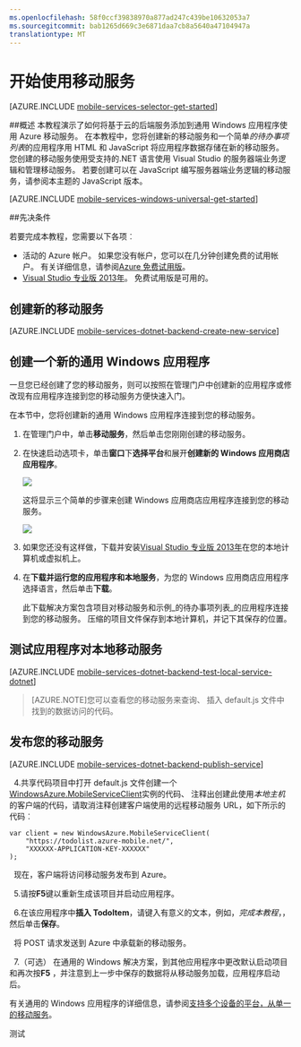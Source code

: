 ```yaml
---
ms.openlocfilehash: 58f0ccf39838970a877ad247c439be10632053a7
ms.sourcegitcommit: bab1265d669c3e6871daa7cb8a5640a47104947a
translationtype: MT
---
```

<properties
    pageTitle="开始使用移动服务为 Windows 应用商店应用程序 |移动开发人员中心"
    description="按照本教程中使用 Azure 移动服务为 Windows 应用商店开发 C#、 VB 或 JavaScript 中的开始。"
    services="mobile-services"
    documentationCenter="windows"
    authors="ggailey777"
    manager="dwrede"
    editor=""/>

<tags
    ms.service="mobile-services"
    ms.workload="mobile"
    ms.tgt_pltfrm="mobile-windows"
    ms.devlang="javascript"
    ms.topic="article" 
    ms.date="08/08/2015"
    ms.author="glenga"/>


# <a name="getting-started"> </a>开始使用移动服务

[AZURE.INCLUDE [mobile-services-selector-get-started](../../includes/mobile-services-selector-get-started.md)]

##概述
本教程演示了如何将基于云的后端服务添加到通用 Windows 应用程序使用 Azure 移动服务。 在本教程中，您将创建新的移动服务和一个简单*的待办事项列表*的应用程序用 HTML 和 JavaScript 将应用程序数据存储在新的移动服务。 您创建的移动服务使用受支持的.NET 语言使用 Visual Studio 的服务器端业务逻辑和管理移动服务。 若要创建可以在 JavaScript 编写服务器端业务逻辑的移动服务，请参阅本主题的 JavaScript 版本。

[AZURE.INCLUDE [mobile-services-windows-universal-get-started](../../includes/mobile-services-windows-universal-get-started.md)]

##先决条件

若要完成本教程，您需要以下各项︰

* 活动的 Azure 帐户。 如果您没有帐户，您可以在几分钟创建免费的试用帐户。 有关详细信息，请参阅[Azure 免费试用版](http://azure.microsoft.com/pricing/free-trial/?WT.mc_id=A0E0E5C02&amp;returnurl=http%3A%2F%2Fazure.microsoft.com%2Fen-us%2Fdocumentation%2Farticles%2Fmobile-services-javascript-backend-windows-store-javascript-get-started%2F)。
* <a href="https://go.microsoft.com/fwLink/p/?LinkID=257546" target="_blank">Visual Studio 专业版 2013年</a>。 免费试用版是可用的。


## 创建新的移动服务

[AZURE.INCLUDE [mobile-services-dotnet-backend-create-new-service](../../includes/mobile-services-dotnet-backend-create-new-service.md)]

## 创建一个新的通用 Windows 应用程序

一旦您已经创建了您的移动服务，则可以按照在管理门户中创建新的应用程序或修改现有应用程序连接到您的移动服务方便快速入门。

在本节中，您将创建新的通用 Windows 应用程序连接到您的移动服务。

1. 在管理门户中，单击**移动服务**，然后单击您刚刚创建的移动服务。

2. 在快速启动选项卡，单击**窗口**下**选择平台**和展开**创建新的 Windows 应用商店应用程序**。

    ![][6]

    这将显示三个简单的步骤来创建 Windows 应用商店应用程序连接到您的移动服务。

    ![][7]

3. 如果您还没有这样做，下载并安装<a href="https://go.microsoft.com/fwLink/p/?LinkID=257546" target="_blank">Visual Studio 专业版 2013年</a>在您的本地计算机或虚拟机上。

4. 在**下载并运行您的应用程序和本地服务**，为您的 Windows 应用商店应用程序选择语言，然后单击**下载**。

    此下载解决方案包含项目对移动服务和示例_的待办事项列表_的应用程序连接到您的移动服务。 压缩的项目文件保存到本地计算机，并记下其保存的位置。


## 测试应用程序对本地移动服务

[AZURE.INCLUDE [mobile-services-dotnet-backend-test-local-service-dotnet](../../includes/mobile-services-dotnet-backend-test-local-service-dotnet.md)]

>[AZURE.NOTE]您可以查看您的移动服务来查询、 插入 default.js 文件中找到的数据访问的代码。

## 发布您的移动服务

[AZURE.INCLUDE [mobile-services-dotnet-backend-publish-service](../../includes/mobile-services-dotnet-backend-publish-service.md)]

&nbsp;&nbsp;4.共享代码项目中打开 default.js 文件创建一个[WindowsAzure.MobileServiceClient](http://msdn.microsoft.com/library/azure/jj554219.aspx)实例的代码、 注释出创建此使用*本地主机*的客户端的代码，请取消注释创建客户端使用的远程移动服务 URL，如下所示的代码︰

    var client = new WindowsAzure.MobileServiceClient(
        "https://todolist.azure-mobile.net/",
        "XXXXXX-APPLICATION-KEY-XXXXXX"
    );

&nbsp;&nbsp;现在，客户端将访问移动服务发布到 Azure。

&nbsp;&nbsp;5.请按**F5**键以重新生成该项目并启动应用程序。

&nbsp;&nbsp;6.在该应用程序中**插入 TodoItem**，请键入有意义的文本，例如，*完成本教程*，，然后单击**保存**。

&nbsp;&nbsp;将 POST 请求发送到 Azure 中承载新的移动服务。

&nbsp;&nbsp;7.（可选） 在通用的 Windows 解决方案，到其他应用程序中更改默认启动项目和再次按**F5** ，并注意到上一步中保存的数据将从移动服务加载，应用程序启动后。

有关通用的 Windows 应用程序的详细信息，请参阅[支持多个设备的平台，从单一的移动服务](mobile-services-how-to-use-multiple-clients-single-service.md#shared-vs)。

<!-- Anchors. -->
[移动服务入门]:#getting-started
[创建新的移动服务]:#create-new-service
[定义移动服务实例]:#define-mobile-service-instance
[下一步行动]:#next-steps

<!-- Images. -->
[0]: ./media/mobile-services-dotnet-backend-windows-store-javascript-get-started/mobile-quickstart-completed.png

[6]: ./media/mobile-services-dotnet-backend-windows-store-javascript-get-started/mobile-portal-quickstart.png
[7]: ./media/mobile-services-dotnet-backend-windows-store-javascript-get-started/mobile-quickstart-steps.png
[8]: ./media/mobile-services-dotnet-backend-windows-store-javascript-get-started/mobile-service-startup.png

[10]: ./media/mobile-services-dotnet-backend-windows-store-javascript-get-started/mobile-quickstart-startup.png
[11]: ./media/mobile-services-dotnet-backend-windows-store-javascript-get-started/mobile-quickstart-publish.png
[12]: ./media/mobile-services-dotnet-backend-windows-store-javascript-get-started/mobile-data-browse.png


<!-- URLs. -->
[有关数据入门]: ../mobile-services-dotnet-backend-windows-universal-javascript-get-started-data.md
[开始使用身份验证]: ../mobile-services-dotnet-backend-windows-store-javascript-get-started-users.md
[开始使用推式通知]: ../mobile-services-dotnet-backend-windows-store-javascript-get-started-push.md
[Visual Studio 专业版 2013]: https://go.microsoft.com/fwLink/p/?LinkID=257546
[移动服务 SDK]: http://go.microsoft.com/fwlink/?LinkId=257545
[JavaScript 和 HTML]: mobile-services-win8-javascript/
[管理门户]: https://manage.windowsazure.com/
[JavaScript 版本]: ../mobile-services-windows-store-get-started.md
[开始使用 Visual Studio 2012 的移动服务中的数据]: ../mobile-services-windows-store-dotnet-get-started-data-vs2012.md
 
测试
